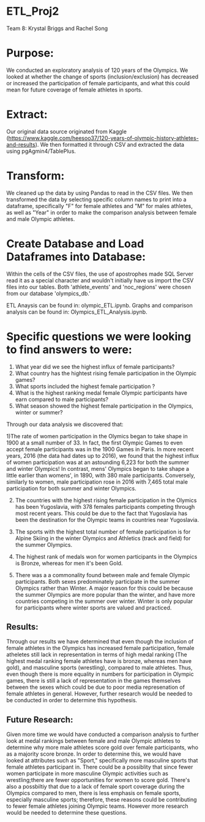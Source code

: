 # ETL_Proj2

Team 8: Krystal Briggs and Rachel Song

# Purpose:
We conducted an exploratory analysis of 120 years of the Olympics. We looked at whether the change of sports (inclusion/exclusion) has decreased or increased the participation of female participants, and what this could mean for future coverage of female athletes in sports. 

# Extract: 
Our original data source originated from Kaggle (https://www.kaggle.com/heesoo37/120-years-of-olympic-history-athletes-and-results). We then formatted it through CSV and extracted the data using pgAgmin4/TablePlus.

# Transform: 
We cleaned up the data by using Pandas to read in the CSV files. We then transformed the data by selecting specific column names to print into a dataframe, specifically "F" for female athletes and "M" for males athletes, as well as "Year" in order to make the comparison analysis between female and male Olympic athletes. 

# Create Database and Load Dataframes into Database: 
Within the cells of the CSV files, the use of apostrophes made SQL Server read it as a special character and wouldn't initially have us import the CSV files into our tables. Both 'athlete_events' and 'noc_regions' were chosen from our database 'olympics_db.'

ETL Anaysis can be found in:  olympic_ETL.ipynb.
Graphs and comparison analysis can be found in: Olympics_ETL_Analysis.ipynb.

# Specific questions we were looking to find answers to were: 

1) What year did we see the highest influx of female participants?
2) What country has the hightest rising female participation in the Olympic games?
3) What sports included the highest female participation ? 
4) What is the highest ranking medal female Olympic participants have earn compared to male participants? 
5) What season showed the highest female participation in the Olympics, winter or summer? 

Through our data analysis we discovered that:

 1)The rate of women participation in the Olymics began to take shape in 1900 at a small number of 33. In fact, the first Olympic Games to even accept female participants was in the 1900 Games in Paris. In more recent years, 2016 (the data had dates up to 2016), we found that the highest influx of women participation was at an astounding 6,223 for both the summer and winter Olympics! In contrast, mens' Olympics began to take shape a little earlier than womens', in 1890, with 380 male participants. Conversely, similarly to women, male participation rose in 2016 with 7,465 total male participation for both summer and winter Olympics. 

2) The countries with the highest rising female participation in the Olymics has been Yugoslavia, with 378 females participants competing through most recent years. This could be due to the fact that Yugoslavia has been the destination for the Olympic teams in countries near Yugoslavia.  

3) The sports with the highest total number of female participation is for Alpine Skiing in the winter Olympics and Athletics (track and field) for the summer Olympics.

4) The highest rank of medals won for women participants in the Olympics is Bronze, whereas for men it's been Gold. 

5) There was a a commonality found between male and female Olympic participants. Both sexes predominately participate in the summer Olympics rather than Winter. A major reason for this could be because the summer Olympics are more popular than the winter, and have more countries competing in the summer over winter. Winter is only popular for participants where winter sports are valued and practiced. 

## Results:
Through our results we have determined that even though the inclusion of female athletes in the Olympics has increased female participation, female atheletes still lack in representation in terms of high medal ranking (The highest medal ranking female athletes have is bronze, whereas men have gold), and masculine sports (wrestling), compared to male athletes. Thus, even though there is more equality in numbers for participation in Olympic games, there is still a lack of representation in the games themselves between the sexes which could be due to poor media represenation of female athletes in general. However, further research would be needed to be conducted in order to determine this hypothesis.  

## Future Research: 

Given more time we would have conducted a comparison analysis to further look at medal rankings between female and male Olympic athletes to determine why more male athletes score gold over female participants, who as a majority score bronze. In order to determine this, we would have looked at attributes such as "Sport," specifically more masculine sports that female athletes participant in. There could be a possiblity that since fewer women participate in more masculine Olympic activities such as wrestling;there are fewer opportunities for women to score gold. There's also a possbiltiy that due to a lack of female sport coverage during the Olympics compared to men, there is less emphasis on female sports, especially masculine sports; therefore, these reasons could be contributing to fewer female athletes joining Olympic teams. However more research would be needed to determine these questions. 
